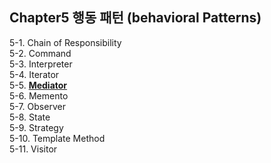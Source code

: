 ## Chapter5 행동 패턴 (behavioral Patterns)

5-1. Chain of Responsibility  
5-2. Command   
5-3. Interpreter   
5-4. Iterator   
5-5. [**Mediator**](https://github.com/lallaheeee/TIL/blob/master/designPattern/behavioralPatterns/5-5_Mediator_190825.md)   
5-6. Memento   
5-7. Observer  
5-8. State  
5-9. Strategy   
5-10. Template Method   
5-11. Visitor

